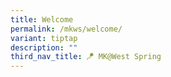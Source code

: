 ```yaml
---
title: Welcome
permalink: /mkws/welcome/
variant: tiptap
description: ""
third_nav_title: 🪁 MK@West Spring
---
```

